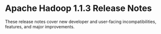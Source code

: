 # Apache Hadoop  1.1.3 Release Notes

These release notes cover new developer and user-facing incompatibilities, features, and major improvements.



